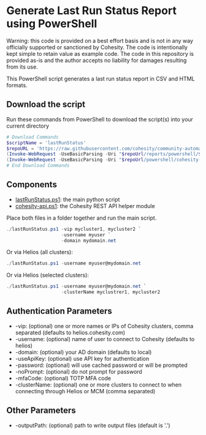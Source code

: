 # Generate Last Run Status Report using PowerShell

Warning: this code is provided on a best effort basis and is not in any way officially supported or sanctioned by Cohesity. The code is intentionally kept simple to retain value as example code. The code in this repository is provided as-is and the author accepts no liability for damages resulting from its use.

This PowerShell script generates a last run status report in CSV and HTML formats.

## Download the script

Run these commands from PowerShell to download the script(s) into your current directory

```powershell
# Download Commands
$scriptName = 'lastRunStatus'
$repoURL = 'https://raw.githubusercontent.com/cohesity/community-automation-samples/main'
(Invoke-WebRequest -UseBasicParsing -Uri "$repoUrl/reports/powershell/$scriptName/$scriptName.ps1").content | Out-File "$scriptName.ps1"; (Get-Content "$scriptName.ps1") | Set-Content "$scriptName.ps1"
(Invoke-WebRequest -UseBasicParsing -Uri "$repoUrl/powershell/cohesity-api/cohesity-api.ps1").content | Out-File cohesity-api.ps1; (Get-Content cohesity-api.ps1) | Set-Content cohesity-api.ps1
# End Download Commands
```

## Components

* [lastRunStatus.ps1](https://raw.githubusercontent.com/cohesity/community-automation-samples/main/reports/powershell/lastRunStatus/lastRunStatus.ps1): the main python script
* [cohesity-api.ps1](https://raw.githubusercontent.com/cohesity/community-automation-samples/main/powershell/cohesity-api/cohesity-api.ps1): the Cohesity REST API helper module

Place both files in a folder together and run the main script.

```powershell
./lastRunStatus.ps1 -vip mycluster1, mycluster2 `
                    -username myuser `
                    -domain mydomain.net
```

Or via Helios (all clusters):

```powershell
./lastRunStatus.ps1 -username myuser@mydomain.net
```

Or via Helios (selected clusters):

```powershell
./lastRunStatus.ps1 -username myuser@mydomain.net `
                    -clusterName myclustrer1, mycluster2
```

## Authentication Parameters

* -vip: (optional) one or more names or IPs of Cohesity clusters, comma separated (defaults to helios.cohesity.com)
* -username: (optional) name of user to connect to Cohesity (defaults to helios)
* -domain: (optional) your AD domain (defaults to local)
* -useApiKey: (optional) use API key for authentication
* -password: (optional) will use cached password or will be prompted
* -noPrompt: (optional) do not prompt for password
* -mfaCode: (optional) TOTP MFA code
* -clusterName: (optional) one or more clusters to connect to when connecting through Helios or MCM (comma separated)

## Other Parameters

* -outputPath: (optional) path to write output files (default is '.')
